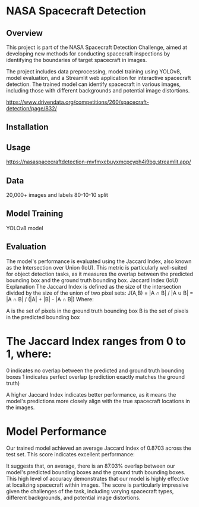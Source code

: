 # NASA Spacecraft Detection

## Overview

This project is part of the NASA Spacecraft Detection Challenge, aimed at developing new methods for conducting spacecraft inspections by identifying the boundaries of target spacecraft in images. 

The project includes data preprocessing, model training using YOLOv8, model evaluation, and a Streamlit web application for interactive spacecraft detection. The trained model can identify spacecraft in various images, including those with different backgrounds and potential image distortions.

https://www.drivendata.org/competitions/260/spacecraft-detection/page/832/

## Installation


## Usage

https://nasaspacecraftdetection-mvfmxebuyxmcpcyph4i9bg.streamlit.app/

## Data

20,000+ images and labels
80-10-10 split

## Model Training

YOLOv8 model 

## Evaluation

The model's performance is evaluated using the Jaccard Index, also known as the Intersection over Union (IoU). This metric is particularly well-suited for object detection tasks, as it measures the overlap between the predicted bounding box and the ground truth bounding box.
Jaccard Index (IoU) Explanation
The Jaccard Index is defined as the size of the intersection divided by the size of the union of two pixel sets:
J(A,B) = |A ∩ B| / |A ∪ B| = |A ∩ B| / (|A| + |B| - |A ∩ B|)
Where:

A is the set of pixels in the ground truth bounding box
B is the set of pixels in the predicted bounding box

# The Jaccard Index ranges from 0 to 1, where:

0 indicates no overlap between the predicted and ground truth bounding boxes
1 indicates perfect overlap (prediction exactly matches the ground truth)

A higher Jaccard Index indicates better performance, as it means the model's predictions more closely align with the true spacecraft locations in the images.

# Model Performance
Our trained model achieved an average Jaccard Index of 0.8703 across the test set.
This score indicates excellent performance:

It suggests that, on average, there is an 87.03% overlap between our model's predicted bounding boxes and the ground truth bounding boxes.
This high level of accuracy demonstrates that our model is highly effective at localizing spacecraft within images.
The score is particularly impressive given the challenges of the task, including varying spacecraft types, different backgrounds, and potential image distortions.


